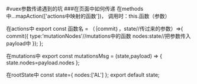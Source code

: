 #vuex参数传递遇到的坑
###在页面中如何传递
在methods中...mapAction(['actions中映射的函数'])，
调用时：this.函数（参数）

在actions中
export const 函数名 = （｛commit｝，state//传过来的参数）=>{
commit({
	type:'mutationNodes'//mutations中的函数
	nodes:state//把参数传入payload中
});
};

在mutations中
export const mutationsMsg = (state,payload) => {
	state.nodes=payload.nodes
};

在rootState中
const state={
	nodes:['AL']
};
export default state;